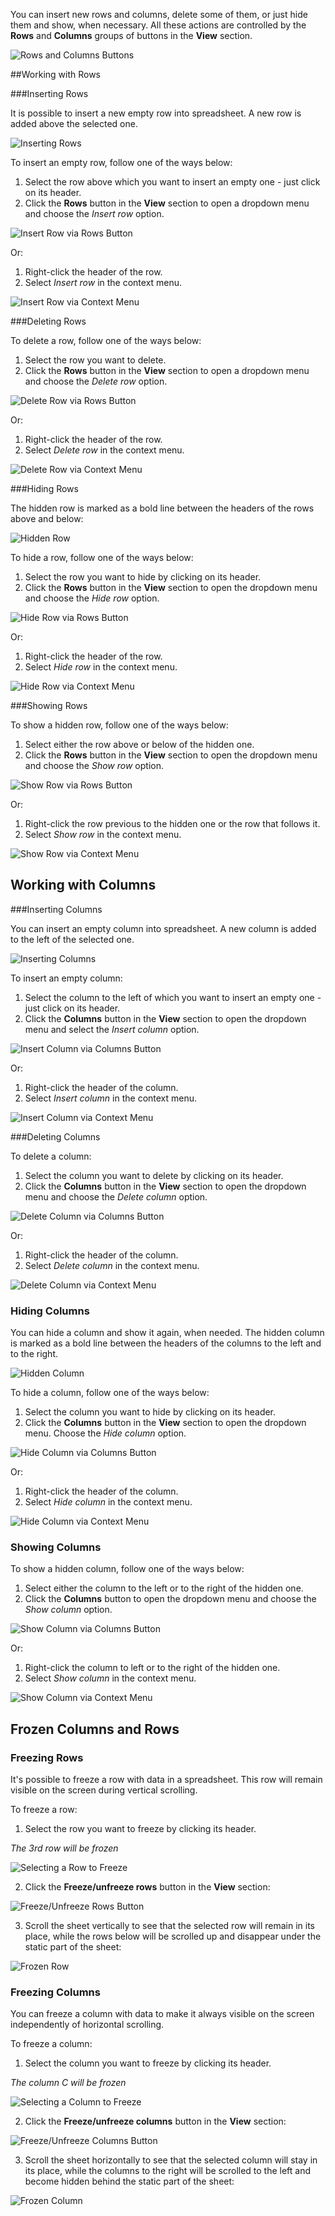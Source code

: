 
You can insert new rows and columns, delete some of them, or just hide them and show, when necessary. All these actions are controlled by the 
**Rows** and **Columns** groups of buttons in the **View** section.

![Rows and Columns Buttons](img/rows_columns_buttons.png)

##Working with Rows

###Inserting Rows

It is possible to insert a new empty row into spreadsheet. A new row is added above the selected one. 

![Inserting Rows](img/insert_row.png)

To insert an empty row, follow one of the ways below:

1. Select the row above which you want to insert an empty one - just click on its header.
2. Click the **Rows** button in the **View** section to open a dropdown menu and choose the *Insert row* option.

![Insert Row via Rows Button](img/insert_row_option.png)

Or:

1. Right-click the header of the row. 
2. Select *Insert row* in the context menu.

![Insert Row via Context Menu](img/insert_row_context_option.png)

###Deleting Rows

To delete a row, follow one of the ways below:

1. Select the row you want to delete. 
2. Click the **Rows** button in the **View** section to open a dropdown menu and choose the *Delete row* option.

![Delete Row via Rows Button](img/delete_row_option.png)

Or:

1. Right-click the header of the row.
2. Select *Delete row* in the context menu.

![Delete Row via Context Menu](img/insert_row_context_option.png)

###Hiding Rows

The hidden row is marked as a bold line between the headers of the rows above and below:

![Hidden Row](img/hidden_row.png)

To hide a row, follow one of the ways below:

1. Select the row you want to hide by clicking on its header.
2. Click the **Rows** button in the **View** section to open the dropdown menu and choose the *Hide row* option.

![Hide Row via Rows Button](img/hide_row_option.png)

Or:

1. Right-click the header of the row.
2. Select *Hide row* in the context menu.

![Hide Row via Context Menu](img/hide_row_context_option.png)
 
###Showing Rows

To show a hidden row, follow one of the ways below:

1. Select either the row above or below of the hidden one. 
2. Click the **Rows** button in the **View** section to open the dropdown menu and choose the *Show row* option.

![Show Row via Rows Button](img/show_row_option.png)

Or:

1. Right-click the row previous to the hidden one or the row that follows it.
2. Select *Show row* in the context menu.

![Show Row via Context Menu](img/show_row_context_option.png)
 
## Working with Columns

###Inserting Columns

You can insert an empty column into spreadsheet. A new column is added to the left of the selected one.

![Inserting Columns](img/insert_column.png)

To insert an empty column:

1. Select the column to the left of which you want to insert an empty one - just click on its header.
2. Click the **Columns** button in the **View** section to open the dropdown menu and select the *Insert column* option.

![Insert Column via Columns Button](img/insert_column_option.png)

Or:

1. Right-click the header of the column.
2. Select *Insert column* in the context menu.

![Insert Column via Context Menu](img/insert_column_context_option.png)

###Deleting Columns

To delete a column:

1. Select the column you want to delete by clicking on its header. 
2. Click the **Columns** button in the **View** section to open the dropdown menu and choose the *Delete column* option.

![Delete Column via Columns Button](img/delete_column_option.png)

Or:

1. Right-click the header of the column.
2. Select *Delete column* in the context menu.

![Delete Column via Context Menu](img/delete_column_context_option.png)

### Hiding Columns

You can hide a column and show it again, when needed. The hidden column is marked as a bold line between the headers of the columns to the left and to the right.

![Hidden Column](img/hidden_column.png)

To hide a column, follow one of the ways below:

1. Select the column you want to hide by clicking on its header. 
2. Click the **Columns** button in the **View** section to open the dropdown menu. Choose the *Hide column* option.

![Hide Column via Columns Button](img/hide_column_option.png)

Or:

1. Right-click the header of the column.
2. Select *Hide column* in the context menu.

![Hide Column via Context Menu](img/hide_column_context_option.png)

### Showing Columns

To show a hidden column, follow one of the ways below:

1. Select either the column to the left or to the right of the hidden one. 
2. Click the **Columns** button to open the dropdown menu and choose the *Show column* option.

![Show Column via Columns Button](img/show_column_option.png)

Or:

1. Right-click the column to left or to the right of the hidden one.
2. Select *Show column* in the context menu.

![Show Column via Context Menu](img/show_column_context_option.png)


## Frozen Columns and Rows

### Freezing Rows

It's possible to freeze a row with data in a spreadsheet. This row will remain visible on the screen during vertical scrolling. 

To freeze a row:

1) Select the row you want to freeze by clicking its header.

*The 3rd row will be frozen*

![Selecting a Row to Freeze](img/row_to_freeze.png)

2) Click the **Freeze/unfreeze rows** button in the **View** section:

![Freeze/Unfreeze Rows Button](img/freeze_rows_button.png)

3) Scroll the sheet vertically to see that the selected row will remain in its place, while the rows below will be scrolled up and disappear under the static part of the sheet:

![Frozen Row](img/frozen_row.png)

### Freezing Columns

You can freeze a column with data to make it always visible on the screen independently of horizontal scrolling.  

To freeze a column:

1) Select the column you want to freeze by clicking its header.

*The column C will be frozen*

![Selecting a Column to Freeze](img/column_to_freeze.png)

2) Click the **Freeze/unfreeze columns** button in the **View** section:

![Freeze/Unfreeze Columns Button](img/freeze_columns_button.png)

3) Scroll the sheet horizontally to see that the selected column will stay in its place, while the columns to the right will be scrolled to the left and become hidden behind the static part of the sheet:

![Frozen Column](img/frozen_column.png)

